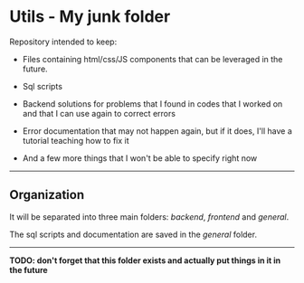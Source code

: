 # Utils - My junk folder

Repository intended to keep:

- Files containing html/css/JS components that can be leveraged in the future.

- Sql scripts

- Backend solutions for problems that I found in codes that I worked on and that I can use again to correct errors

- Error documentation that may not happen again, but if it does, I'll have a tutorial teaching how to fix it

- And a few more things that I won't be able to specify right now

---

## Organization

It will be separated into three main folders: _backend_, _frontend_ and _general_.

The sql scripts and documentation are saved in the _general_ folder.

---

**TODO: don't forget that this folder exists and actually put things in it in the future**
